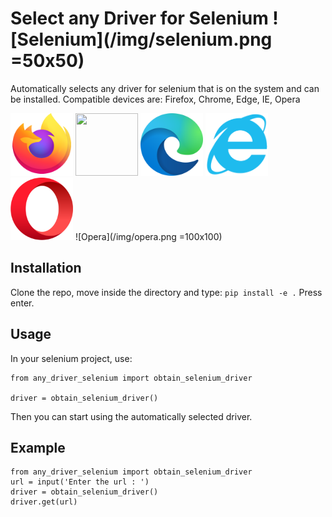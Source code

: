 # Select any Driver for Selenium ![Selenium](/img/selenium.png =50x50)
Automatically selects any driver for selenium that is on the system and can be installed.
Compatible devices are: Firefox, Chrome, Edge, IE, Opera

<img src="/img/firefox.png" width="100" height="100">
<img src="/img/chrome.pnn" width="100" height="100">
<img src="/img/edge.png" width="100" height="100">
<img src="/img/ie.png" width="100" height="100">
<img src="/img/opera.png" width="100" height="100">
![Opera](/img/opera.png =100x100)

## Installation
Clone the repo, move inside the directory and type:
`pip install -e .`
Press enter.

## Usage
In your selenium project, use:
```
from any_driver_selenium import obtain_selenium_driver

driver = obtain_selenium_driver()
```

Then you can start using the automatically selected driver.

## Example

```
from any_driver_selenium import obtain_selenium_driver
url = input('Enter the url : ')
driver = obtain_selenium_driver()
driver.get(url)
```
